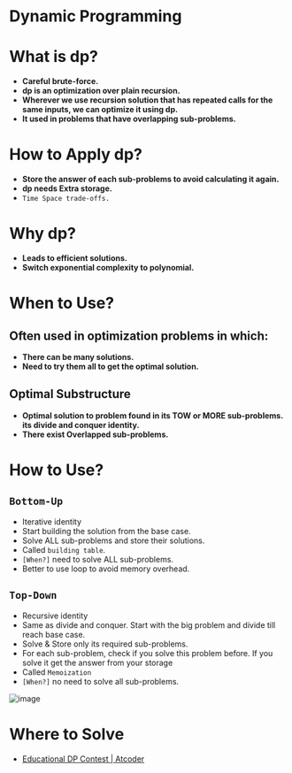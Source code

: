 # Dynamic Programming

# What is dp?

- **Careful brute-force.**
- **dp is an optimization over plain recursion.**
- **Wherever we use recursion solution that has repeated calls for the same inputs, we can optimize it using dp.**
- **It used in problems that have overlapping sub-problems.**

# How to Apply dp?

- **Store the answer of each sub-problems to avoid calculating it again.**
- **dp needs Extra storage.**
- `Time Space trade-offs.`

# Why dp?

- **Leads to efficient solutions.**
- **Switch exponential complexity to polynomial.**

# When to Use?

## Often used in optimization problems in which:

- **There can be many solutions.**
- **Need to try them all to get the optimal solution.**

## Optimal Substructure

- **Optimal solution to problem found in its TOW or MORE sub-problems. its divide and conquer identity.**
- **There exist Overlapped sub-problems.**


# How to Use?

## `Bottom-Up`

- Iterative identity
- Start building the solution from the base case.
- Solve ALL sub-problems and store their solutions.
- Called `building table`.
- `[When?]` need to solve ALL sub-problems.
- Better to use loop to avoid memory overhead.

## `Top-Down`

- Recursive identity
- Same as divide and conquer. Start with the big problem and divide till reach base case.
- Solve & Store only its required sub-problems.
- For each sub-problem, check if you solve this problem before. If you solve it get the answer from your storage
- Called `Memoization`
- `[When?]` no need to solve all sub-problems.

    
![image](https://user-images.githubusercontent.com/99830416/236589154-ee9129fe-0fd6-4026-8725-582b9faa0143.png)


# Where to Solve
- [Educational DP Contest | Atcoder](https://atcoder.jp/contests/dp/tasks)
